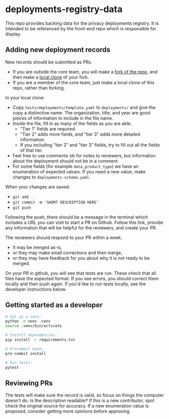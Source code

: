 # deployments-registry-data

This repo provides backing data for the privacy deployments registry.
It is intended to be referenced by the front-end repo which is responsible for display.

## Adding new deployment records

New records should be submitted as PRs.

- If you are outside the core team, you will make a [fork of the repo](https://docs.github.com/en/pull-requests/collaborating-with-pull-requests/working-with-forks/fork-a-repo#forking-a-repository),
and then make a [local clone](https://docs.github.com/en/pull-requests/collaborating-with-pull-requests/working-with-forks/fork-a-repo#forking-a-repository) of your fork.
- If you are a member of the core team, just make a local clone of this repo, rather than forking.

In your local clone:
- Copy `tests/deployments/template.yaml` to `deployments/` and give the copy a distinctive name. The organization, title, and year are good pieces of information to include in the file name.
- Inside the file, fill in as many of the fields as you are able.
  - "Tier 1" fields are required.
  - "Tier 2" adds more fields, and "tier 3" adds more detailed information.
  - If you including "tier 2" and "tier 3" fields, try to fill out all the fields of that tier.
- Feel free to use comments (`#`) for notes to reviewers, but information about the deployment should not be in a comment.
- For some fields (for example `data_product_type`) we have an enumeration of expected values. If you need a new value, make changes to `deployments-schema.yaml`.

When your changes are saved:
- `git add .`
- `git commit -m 'SHORT DESCRIPTION HERE'`
- `git push`

Following the push, there should be a message in the terminal which includes a URL you can visit to start a PR on Github.
Follow this link, provide any information that will be helpful for the reviewers, and create your PR.

The reviewers should respond to your PR within a week.
- It may be merged as-is,
- or they may make small corrections and then merge,
- or they may have feedback for you about why it is not ready to be merged.

On your PR in github, you will see that tests are run.
These check that all files have the expected format.
If you see errors, you should correct them locally and then push again.
If you'd like to run tests locally, see the developer instructions below.

## Getting started as a developer

```bash
# Set up a venv:
python -m venv .venv
source .venv/bin/activate

# Install dependencies:
pip install -r requirements.txt

# Precommit hook:
pre-commit install

# Run tests:
pytest
```

## Reviewing PRs

The tests will make sure the record is valid, so focus on things the computer doesn't do.
Is the description readable?
If this is a new contributor, spot check the original source for accuracy.
If a new enumeration value is proposed, consider getting more opinions before approving.
